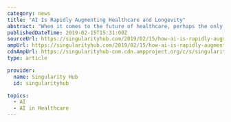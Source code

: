 ```yaml
---
category: news
title: "AI Is Rapidly Augmenting Healthcare and Longevity"
abstract: "When it comes to the future of healthcare, perhaps the only technology more powerful than CRISPR is artificial intelligence. Over the past five years, healthcare AI startups around the globe raised over $4.3 billion across 576 deals, topping all other ..."
publishedDateTime: 2019-02-15T15:31:00Z
sourceUrl: https://singularityhub.com/2019/02/15/how-ai-is-rapidly-augmenting-healthcare-and-longevity/
ampUrl: https://singularityhub.com/2019/02/15/how-ai-is-rapidly-augmenting-healthcare-and-longevity/amp/
cdnAmpUrl: https://singularityhub-com.cdn.ampproject.org/c/s/singularityhub.com/2019/02/15/how-ai-is-rapidly-augmenting-healthcare-and-longevity/amp/
type: article

provider:
  name: Singularity Hub
  id: singularityhub

topics:
  - AI
  - AI in Healthcare
---
```

